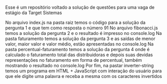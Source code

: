 Esse é um repositório voltado a solução de questões para uma vaga de estágio da Target Sistemas

No arquivo index.js na pasta raiz temos o código para a solução da pergunta 1 e que tem como resposta o número 91
No arquivo fibonacci.js temos a solução da pergunta 2 e o resultado é impresso no console.log
Na pasta faturamento temos a solução da pergunta 3 e as saídas de menor valor, maior valor e valor médio, estão apresentadas no console.log
Na pasta percentual-faturamento temos a solução da pergunta 4 onde é calculado o faturamento total das distribuidoras e depois suas devidas representações no faturamento em forma de percentual, também mostrando o resultado no console.log
Por fim, na pastar inverter-string temos um programa em HTML + JavaScript com interação do usuário para que ele digite uma palavra e receba a mesma com os caracteres invertidos
